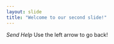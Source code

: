 ```yaml
---
layout: slide
title: "Welcome to our second slide!"
---
```

*Send Help*
Use the left arrow to go back!
